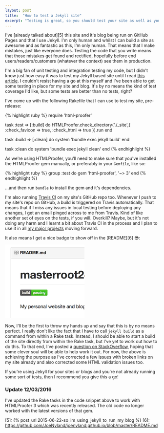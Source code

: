 ```yaml
---
layout: post
title:  "How to test a Jekyll site"
excerpt: "Testing is great, so you should test your site as well as your code."
---
```


I've [already talked about][5] this site and it's blog being run on GitHub Pages and that I use Jekyll. I'm only human 
and whilst I can build a site as awesome and as fantastic as this, I'm only human. That means that I make mistakes, 
just like everyone does. Testing the code that you write means that those mistakes get found and rectified, hopefully 
before end users/readers/customers (whatever the context) see them in production.

I'm a big fan of unit testing and integration testing my code, but I didn't know just how easy it was to test my 
Jekyll based site until I read [this article][1]. I couldn't resist having a go at this myself and I've been able to 
get some testing in place for my site and blog. It's by no means the kind of test coverage I'd like, but some tests are 
better than no tests, right?

I've come up with the following Rakefile that I can use to test my site, pre-release:

{% highlight ruby %}
require 'html-proofer'

task :test => [:build] do
  HTMLProofer.check_directory('./_site',{
                                 :check_favicon => true,
                                 :check_html => true
                             }).run
end

task :build => [:clean] do
  system 'bundle exec jekyll build'
end

task :clean do
  system 'bundle exec jekyll clean'
end
{% endhighlight %}

As we're using HTMLProofer, you'll need to make sure that you've installed the HTMLProofer gem manually, or preferably
in your `Gemfile`, like so:

{% highlight ruby %}
group :test do
  gem 'html-proofer', '~> 3'
end
{% endhighlight %}

...and then run `bundle` to install the gem and it's dependencies.

I'm also running [Travis CI][4] on my site's GitHub repo too. Whenever I push to my site's repo on GitHub, a build is 
triggered on Travis automatically. That means that if I miss any issues in local testing before deploying any changes, 
I get an email pinged across to me from Travis. Kind of like another set of eyes on the tests, if you will. Overkill? 
Maybe, but it's not doing any harm and I learnt a bit about Travis CI in the process and I plan to use it in all 
[my major projects][3] moving forward.

It also means I get a nice badge to show off in the [README][6] :sunglasses::

![Screenshot of README.md](/assets/img/posts/how_to_test_a_jekyll_site/readme_screenshot.png)

Now, I'll be the first to throw my hands up and say that this is by no means perfect. I really don't like the fact that 
I have to call `jekyll build` as a command from within a Rake task. Instead, I should be able to start a build of the 
site directly from within the Rake task, but I've yet to work out how to do this. To that end, I've posted a 
[question on StackOverflow][2], hoping that some clever soul will be able to help work it out. For now, the above is 
achieving the purpose as I've corrected a few issues with broken links on my site already and also corrected some HTML 
validation issues too.

If you're using Jekyll for your sites or blogs and you're not already running some sort of tests, then I recommend you 
give this a go!

### Update 12/03/2016
I've updated the Rake tasks in the code snippet above to work with HTMLProofer 3 which was recently released. The old
code no longer worked with the latest versions of that gem.

[1]: http://www.jacobtomlinson.co.uk/jekyll/2015/02/18/test-you-jekyll-blog-with-travis-ci/
[2]: http://stackoverflow.com/questions/33582197/how-do-i-build-a-jekyll-site-from-rake-task-without-using-the-command-line
[3]: /portfolio
[4]: https://travis-ci.org
[5]: {% post_url 2015-06-22-so_im_using_jekyll_to_run_my_blog %}
[6]: https://github.com/JoeNyland/joenyland.github.io/blob/master/README.md
